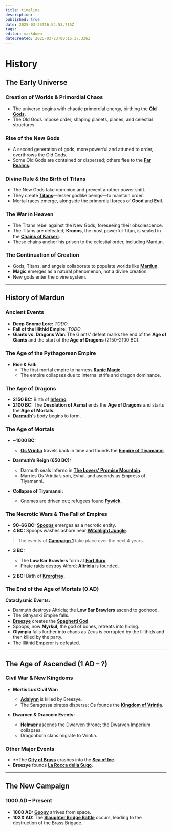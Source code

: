 ```yaml
---
title: timeline
description: 
published: true
date: 2025-03-25T16:54:53.715Z
tags: 
editor: markdown
dateCreated: 2025-03-23T00:15:37.336Z
---
```


# History

## The Early Universe

### Creation of Worlds & Primordial Chaos
- The universe begins with chaotic primordial energy, birthing the **[Old Gods](/entities/old-gods)**.
- The Old Gods impose order, shaping planets, planes, and celestial structures.

### Rise of the New Gods
- A second generation of gods, more powerful and attuned to order, overthrows the Old Gods.
- Some Old Gods are contained or dispersed; others flee to the **[Far Realms](/locations/far-realms)**.

### Divine Rule & the Birth of Titans
- The New Gods take dominion and prevent another power shift.
- They create **[Titans](/entities/titans)**—lesser godlike beings—to maintain order.
- Mortal races emerge, alongside the primordial forces of **Good** and **Evil**.

### The War in Heaven
- The Titans rebel against the New Gods, foreseeing their obsolescence.
- The Titans are defeated; **Kronos**, the most powerful Titan, is sealed in the **[Chains of Karseri](/artifacts/chains-of-karseri)**.
- These chains anchor his prison to the celestial order, including Mardun.

### The Continuation of Creation
- Gods, Titans, and angels collaborate to populate worlds like **[Mardun](/locations/mardun)**.
- **Magic** emerges as a natural phenomenon, not a divine creation.
- New gods enter the divine system.

---

## History of Mardun

### Ancient Events

- **Deep Gnome Lore:** *TODO*
- **Fall of the Illithid Empire:** *TODO*
- **Giants vs. Dragons War:** The Giants' defeat marks the end of the **Age of Giants** and the start of the **Age of Dragons** (2150–2100 BC).

### The Age of the Pythagorean Empire

- **Rise & Fall:**  
  - The first mortal empire to harness **[Runic Magic](/magic/runes)**.  
  - The empire collapses due to internal strife and dragon dominance.

### The Age of Dragons

- **2150 BC:** Birth of **[Inferno](/characters/inferno)**.
- **2100 BC:** The **Desolation of Asmal** ends the **Age of Dragons** and starts the **Age of Mortals**.
- **[Darmuth](/characters/darmuth)**'s body begins to form.

### The Age of Mortals

- **~1000 BC:**  
  - **[Os Vrintia](/characters/os-vrintia)** travels back in time and founds the **[Empire of Tiyamanni](/organizations/empire-of-tiyamanni)**.

- **Darmuth’s Reign (650 BC):**  
  - Darmuth seals Inferno in **[The Lovers’ Promise Mountain](/locations/lovers-promise-mountain)**.  
  - Marries Os Vrintia’s son, Evhal, and ascends as Empress of Tiyamanni.

- **Collapse of Tiyamanni:**  
  - Gnomes are driven out; refugees found **[Fywick](/locations/fywick)**.

### The Necrotic Wars & The Fall of Empires

- **90–66 BC:** **[Spoops](/characters/spoops)** emerges as a necrotic entity.  
- **4 BC:** Spoops washes ashore near **[Witchlight Jungle](/locations/witchlight-jungle)**.  

> The events of **[Campaign 1](/Seasons)** take place over the next 4 years.

- **3 BC:**  
  - The **Low Bar Brawlers** form at **[Fort Suro](/locations/fort-suro)**.  
  - Pirate raids destroy Alford; **[Altricia](/locations/altricia)** is founded.

- **2 BC:** Birth of **[Krorgfrey](/characters/krorgfrey)**.

### The End of the Age of Mortals (0 AD)

**Cataclysmic Events:**  
- Darmuth destroys Altricia; the **Low Bar Brawlers** ascend to godhood.  
- The Githyanki Empire falls.  
- **[Breezye](/characters/breezye)** creates the **[Spaghetti God](/entities/spaghetti-god)**.  
- Spoops, now **Myrkul**, the god of bones, retreats into hiding.  
- **Olympia** falls further into chaos as Zeus is corrupted by the Illithids and then killed by the party.  
- The Illithid Emperor is defeated.  

---

## The Age of Ascended (1 AD – ?)

### Civil War & New Kingdoms

- **Mortis Lux Civil War:**  
  - **[Adalynn](/characters/adalynn)** is killed by Breezye.  
  - The Saragossa pirates disperse; Os founds the **[Kingdom of Vrintia](/organizations/kingdom-of-vrintia)**.

- **Dwarven & Draconic Events:**  
  - **[Helmær](/characters/helmaer)** ascends the Dwarven throne; the Dwarven Imperium collapses.  
  - Dragonborn clans migrate to Vrintia.

### Other Major Events

- **The **[City of Brass](/locations/city-of-brass)** crashes into the **[Sea of Ice](/locations/sea-of-ice)**.  
- **Breezye** founds **[La Rocca della Sugo](/locations/la-rocca-della-sugo)**.

---

## The New Campaign

### 1000 AD – Present

- **1000 AD:** **[Goopy](/characters/goopy)** arrives from space.  
- **10XX AD:** The **[Slaughter Bridge Battle](/events/slaughter-bridge-battle)** occurs, leading to the destruction of the Brass Brigade.
